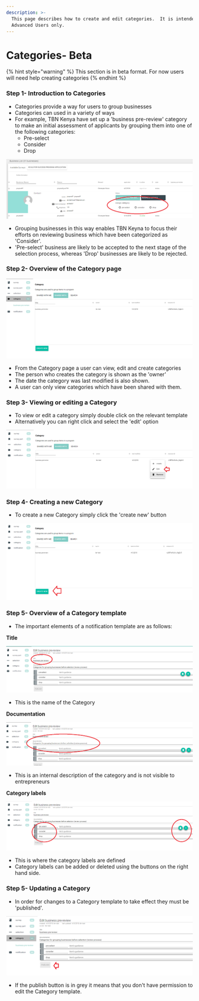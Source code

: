 ```yaml
---
description: >-
  This page describes how to create and edit categories.  It is intended for
  Advanced Users only.
---
```


# Categories- Beta

{% hint style="warning" %}
This section is in beta format.  For now users will need help creating categories
{% endhint %}

### Step 1- Introduction to Categories

* Categories provide a way for users to group businesses
* Categories can used in a variety of ways
* For example, TBN Kenya have set up a 'business pre-review' category to make an initial assessment of applicants by grouping them into one of the following categories:
  * Pre-select
  * Consider
  * Drop

![](../../../.gitbook/assets/image%20%2851%29.png)

* Grouping businesses in this way enables TBN Keyna to focus their efforts on reviewing business which have been categorized as 'Consider'.  
* 'Pre-select' business are likely to be accepted to the next stage of the selection process, whereas 'Drop' businesses are likely to be rejected. 

### Step 2- Overview of the Category page

![](../../../.gitbook/assets/image%20%2837%29.png)

* From the Category page a user can view, edit and create categories
* The person who creates the category is shown as the 'owner' 
* The date the category was last modified is also shown.
* A user can only view categories which have been shared with them.

### Step 3- Viewing or editing a Category

* To view or edit a category simply double click on the relevant template
* Alternatively you can right click and select the 'edit' option

![](../../../.gitbook/assets/image%20%2869%29.png)

### Step 4- Creating a new Category

* To create a new Category simply click the 'create new' button

![](../../../.gitbook/assets/image%20%28114%29.png)

### Step 5- Overview of a Category template

* The important elements of a notification template are as follows:

**Title** 

![](../../../.gitbook/assets/image%20%285%29.png)

* This is the name of the Category

**Documentation** 

![](../../../.gitbook/assets/image%20%2873%29.png)

* This is an internal description of the category and is not visible to entrepreneurs

**Category labels**

![](../../../.gitbook/assets/image%20%2880%29.png)

* This is where the category labels are defined
* Category labels can be added or deleted using the buttons on the right hand side.

### Step 5- Updating a Category

* In order for changes to a Category template to take effect they must be 'published'.

![](../../../.gitbook/assets/image%20%2845%29.png)

* If the publish button is in grey it means that you don't have permission to edit the Category template.



